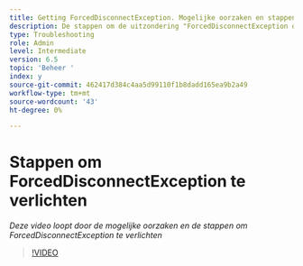 ```yaml
---
title: Getting ForcedDisconnectException. Mogelijke oorzaken en stappen om het probleem te verlichten.
description: De stappen om de uitzondering "ForcedDisconnectException op te lossen - Dit lid is gedwongen uit het verdeelde systeem".
type: Troubleshooting
role: Admin
level: Intermediate
version: 6.5
topic: 'Beheer '
index: y
source-git-commit: 462417d384c4aa5d99110f1b8dadd165ea9b2a49
workflow-type: tm+mt
source-wordcount: '43'
ht-degree: 0%

---
```



# Stappen om ForcedDisconnectException te verlichten

*Deze video loopt door de mogelijke oorzaken en de stappen om ForcedDisconnectException te verlichten*

>[!VIDEO](https://video.tv.adobe.com/v/335483?quality=9&learn=on)
